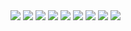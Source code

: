 <img src="https://res.cloudinary.com/dml8barkp/image/upload/v1733675437/home_landing_csjwco.png"/>
<img src="https://res.cloudinary.com/dml8barkp/image/upload/v1733675436/course_landing_c1zyms.png"/>
<img src="https://res.cloudinary.com/dml8barkp/image/upload/v1733675435/profile_landing_ws53sa.png"/>
<img src="https://res.cloudinary.com/dml8barkp/image/upload/v1733675431/purchase_landing_vxefvi.png"/>
<img src="https://res.cloudinary.com/dml8barkp/image/upload/v1733675431/couresLecture_landing_dixswr.png"/>
<img src="https://res.cloudinary.com/dml8barkp/image/upload/v1733675430/courses_landing_tdi4zt.png"/>
<img src="https://res.cloudinary.com/dml8barkp/image/upload/v1733675432/edit_landing_yhpkz9.png"/>
<img src="https://res.cloudinary.com/dml8barkp/image/upload/v1733675431/create_landing_gq3yvm.png"/>
<img src="https://res.cloudinary.com/dml8barkp/image/upload/v1733675433/payment_landing_iquhk6.png"/>
